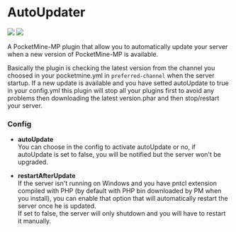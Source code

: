 # AutoUpdater
[![](https://poggit.pmmp.io/shield.api/AutoUpdater)](https://poggit.pmmp.io/p/AutoUpdater)
[![](https://poggit.pmmp.io/shield.dl.total/AutoUpdater)](https://poggit.pmmp.io/p/AutoUpdater)  

A PocketMine-MP plugin that allow you to automatically update your server when a new version of PocketMine-MP is available.  

Basically the plugin is checking the latest version from the channel you choosed in your pocketmine.yml in ``preferred-channel`` when the server startup. If a new update is available and you have setted autoUpdate to true in your config.yml this plugin will stop all your plugins first to avoid any problems then downloading the latest version.phar and then stop/restart your server.

### Config

- **autoUpdate**  
    You can choose in the config to activate autoUpdate or no, if autoUpdate is set to false, you will be notified but the server won't be upgraded.
    
- **restartAfterUpdate**  
    If the server isn't running on Windows and you have pntcl extension compiled with PHP (by default with PHP bin downloaded by PM when you install), you can enable that option that will automatically restart the server once he is updated.  
    If set to false, the server will only shutdown and you will have to restart it manually.
